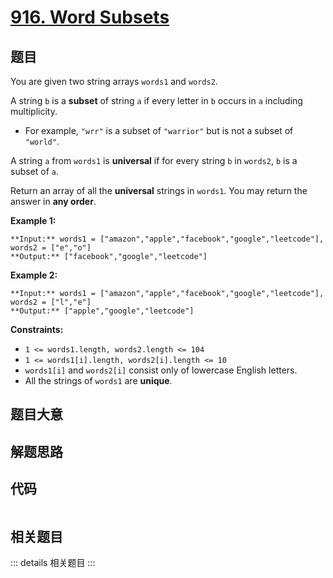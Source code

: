 # [916. Word Subsets](https://leetcode.com/problems/word-subsets)

## 题目

You are given two string arrays `words1` and `words2`.

A string `b` is a **subset** of string `a` if every letter in `b` occurs in
`a` including multiplicity.

  * For example, `"wrr"` is a subset of `"warrior"` but is not a subset of `"world"`.

A string `a` from `words1` is **universal** if for every string `b` in
`words2`, `b` is a subset of `a`.

Return an array of all the **universal** strings in `words1`. You may return
the answer in **any order**.



**Example 1:**

    
    
    **Input:** words1 = ["amazon","apple","facebook","google","leetcode"], words2 = ["e","o"]
    **Output:** ["facebook","google","leetcode"]
    

**Example 2:**

    
    
    **Input:** words1 = ["amazon","apple","facebook","google","leetcode"], words2 = ["l","e"]
    **Output:** ["apple","google","leetcode"]
    



**Constraints:**

  * `1 <= words1.length, words2.length <= 104`
  * `1 <= words1[i].length, words2[i].length <= 10`
  * `words1[i]` and `words2[i]` consist only of lowercase English letters.
  * All the strings of `words1` are **unique**.


## 题目大意

## 解题思路

## 代码

```javascript

```

## 相关题目

::: details 相关题目
:::
